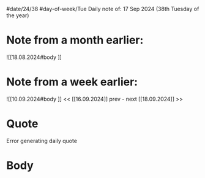 
#date/24/38
#day-of-week/Tue
Daily note of: 17 Sep 2024 (38th Tuesday of the year)

# Note from a month earlier:
![[18.08.2024#body ]]

# Note from a week earlier:
![[10.09.2024#body ]]
 << [[16.09.2024]] prev - next [[18.09.2024]] >>
# Quote

Error generating daily quote
# Body

